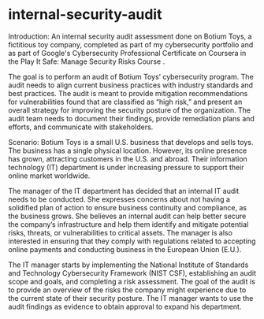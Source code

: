 # internal-security-audit
Introduction:
An internal security audit assessment done on Botium Toys, a fictitious toy company, completed as part of my cybersecurity portfolio and as part of Google's Cybersecurity Professional Certificate on Coursera in the Play It Safe: Manage Security Risks Course .

The goal is to perform an audit of Botium Toys’ cybersecurity program. The audit needs to align current business practices with industry standards and best practices. The audit is meant to provide mitigation recommendations for vulnerabilities found that are classified as “high risk,” and present an overall strategy for improving the security posture of the organization. The audit team needs to document their findings, provide remediation plans and efforts, and communicate with stakeholders.

Scenario:
Botium Toys is a small U.S. business that develops and sells toys. The business has a single physical location. However, its online presence has grown, attracting customers in the U.S. and abroad. Their information technology (IT) department is under increasing pressure to support their online market worldwide.

The manager of the IT department has decided that an internal IT audit needs to be conducted. She expresses concerns about not having a solidified plan of action to ensure business continuity and compliance, as the business grows. She believes an internal audit can help better secure the company’s infrastructure and help them identify and mitigate potential risks, threats, or vulnerabilities to critical assets. The manager is also interested in ensuring that they comply with regulations related to accepting online payments and conducting business in the European Union (E.U.).

The IT manager starts by implementing the National Institute of Standards and Technology Cybersecurity Framework (NIST CSF), establishing an audit scope and goals, and completing a risk assessment. The goal of the audit is to provide an overview of the risks the company might experience due to the current state of their security posture. The IT manager wants to use the audit findings as evidence to obtain approval to expand his department.

